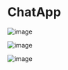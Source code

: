 # ChatApp

![image](https://github.com/AleksandrKonst/ChatApp/assets/40522320/83fa4463-2258-4945-80b9-9ab98a7eafd1)

![image](https://github.com/AleksandrKonst/ChatApp/assets/40522320/0574ac06-93e4-4c1b-b433-10d74ee6f910)

![image](https://github.com/AleksandrKonst/ChatApp/assets/40522320/420e86ba-ae05-4b1a-9ee7-c6e4e500ae23)
